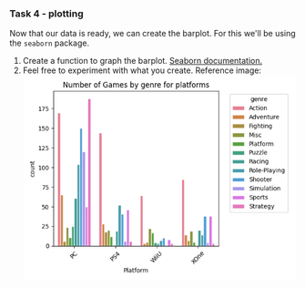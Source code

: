### Task 4 - plotting

Now that our data is ready, we can create the barplot. For this we'll be using the `seaborn` package.

1. Create a function to graph the barplot. [Seaborn documentation.](https://seaborn.pydata.org/generated/seaborn.barplot.html)
2. Feel free to experiment with what you create.
Reference image:
![bar plot](reference.png)